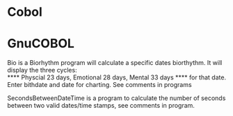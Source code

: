 # Cobol 
# GnuCOBOL 
Bio is a Biorhythm program will calculate a specific dates biorthythm. It will display the three cycles:  
      **** Physcial 23 days, Emotional 28 days, Mental 33 days 
      **** for that date.  Enter bithdate and date for charting. See comments in programs
      
SecondsBetweenDateTime is a program to calculate the number of seconds between two valid dates/time stamps, see comments in program.
